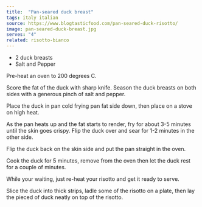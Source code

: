 ```yaml
---
title:  "Pan-seared duck breast"
tags: italy italian
source: https://www.blogtasticfood.com/pan-seared-duck-risotto/
image: pan-seared-duck-breast.jpg
serves: "4"
related: risotto-bianco
---
```

* 2 duck breasts
* Salt and Pepper


Pre-heat an oven to 200 degrees C.

Score the fat of the duck with sharp knife. Season the duck breasts on both sides with a generous pinch of salt and pepper.

Place the duck in pan cold frying pan fat side down, then place on a stove on high heat.

As the pan heats up and the fat starts to render, fry for about 3-5 minutes until the skin goes crispy. Flip the duck over and sear for 1-2 minutes in the other side.

Flip the duck back on the skin side and put the pan straight in the oven.

Cook the duck for 5 minutes, remove from the oven then let the duck rest for a couple of minutes.

While your waiting, just re-heat your risotto and get it ready to serve.

Slice the duck into thick strips, ladle some of the risotto on a plate, then lay the pieced of duck neatly on top of the risotto.
